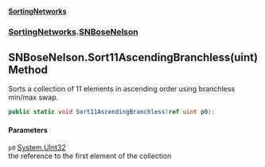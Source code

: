 #### [SortingNetworks](./index.md 'index')
### [SortingNetworks](./SortingNetworks.md 'SortingNetworks').[SNBoseNelson](./SortingNetworks-SNBoseNelson.md 'SortingNetworks.SNBoseNelson')
## SNBoseNelson.Sort11AscendingBranchless(uint) Method
Sorts a collection of 11 elements in ascending order using branchless min/max swap.  
```csharp
public static void Sort11AscendingBranchless(ref uint p0);
```
#### Parameters
<a name='SortingNetworks-SNBoseNelson-Sort11AscendingBranchless(uint)-p0'></a>
`p0` [System.UInt32](https://docs.microsoft.com/en-us/dotnet/api/System.UInt32 'System.UInt32')  
the reference to the first element of the collection  
  
